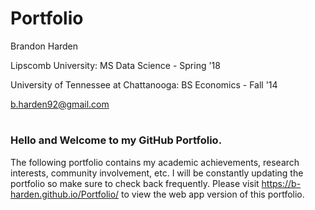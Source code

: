 # Portfolio
Brandon Harden

Lipscomb University: MS Data Science - Spring '18

University of Tennessee at Chattanooga: BS Economics - Fall '14 

b.harden92@gmail.com
#

### Hello and Welcome to my GitHub Portfolio.

The following portfolio contains my academic achievements, research interests, community involvement, etc. I will be constantly updating the portfolio so make sure to check back frequently. Please visit https://b-harden.github.io/Portfolio/ to view the web app version of this portfolio.

